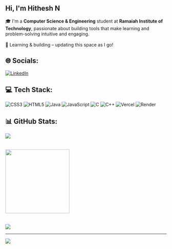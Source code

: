 ##  Hi, I'm Hithesh N
🎓 I'm a **Computer Science & Engineering** student at **Ramaiah Institute of Technology**, passionate about building tools that make learning and problem-solving intuitive and engaging.<br><br>
🧠 Learning & building – updating this space as I go!

## 🌐 Socials:
[![LinkedIn](https://img.shields.io/badge/LinkedIn-%230077B5.svg?logo=linkedin&logoColor=white)](https://www.linkedin.com/in/n-hithesh-kumar-573909341?utm_source=share&utm_campaign=share_via&utm_content=profile&utm_medium=android_app) 

## 💻 Tech Stack:
![CSS3](https://img.shields.io/badge/css3-%231572B6.svg?style=for-the-badge&logo=css3&logoColor=white) ![HTML5](https://img.shields.io/badge/html5-%23E34F26.svg?style=for-the-badge&logo=html5&logoColor=white) ![Java](https://img.shields.io/badge/java-%23ED8B00.svg?style=for-the-badge&logo=openjdk&logoColor=white) ![JavaScript](https://img.shields.io/badge/javascript-%23323330.svg?style=for-the-badge&logo=javascript&logoColor=%23F7DF1E) ![C](https://img.shields.io/badge/c-%2300599C.svg?style=for-the-badge&logo=c&logoColor=white) ![C++](https://img.shields.io/badge/c++-%2300599C.svg?style=for-the-badge&logo=c%2B%2B&logoColor=white) ![Vercel](https://img.shields.io/badge/vercel-%23000000.svg?style=for-the-badge&logo=vercel&logoColor=white) ![Render](https://img.shields.io/badge/Render-%46E3B7.svg?style=for-the-badge&logo=render&logoColor=white)


## 📊 GitHub Stats:
<a href="https://github.com/hitheshn208/github-readme-stats">
  <img align="center" src="https://github-readme-stats.vercel.app/api?username=hitheshn208&show_icons=true&bg_color=00000000&icon_color=FFA726&title_color=66BB6A&text_color=FFFFFF&border_radius=5&rank_icon=github"/>
<br><br><br>
<a href="https://github.com/hitheshn208/github-readme-stats">
  <img height=200 align="center" src="https://github-readme-stats.vercel.app/api/top-langs/?username=hitheshn208&layout=donut&bg_color=00000000&text_color=FFFFFF&border_radius=5&title_color=66BB6A"/>
</a>
  <br><br><br>
  <img src="https://nirzak-streak-stats.vercel.app/?user=hitheshn208&theme=dark&hide_border=false"/>

---
[![](https://visitcount.itsvg.in/api?id=hitheshn208&icon=1&color=7)](https://visitcount.itsvg.in)

<!-- Proudly created with GPRM ( https://gprm.itsvg.in ) -->

